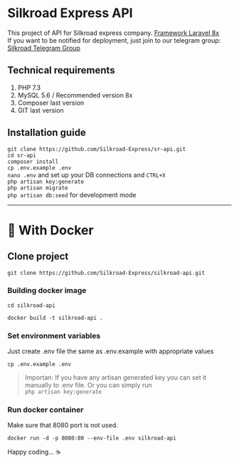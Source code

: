 # Silkroad Express API

This project of API for Silkroad express company. <a href="https://laravel.com/docs/8.x" target="_blank">Framework Laravel 8x</a>
<br />
If you want to be notified for deployment, just join to our telegram group: <a href="https://t.me/joinchat/F0SDFliVxiagsLZpmakOBA" target="_blank">Silkroad Telegram Group</a>
 
## Technical requirements
1. PHP 7.3
2. MySQL 5.6 / Recommended version 8x
3. Composer last version
4. GIT last version

## Installation guide
```git clone https://github.com/Silkroad-Express/sr-api.git``` <br>
```cd sr-api``` <br>
```composer install``` <br>
```cp .env.example .env``` <br>
```nano .env``` and set up your DB connections and ```CTRL+X``` <br>
```php artisan key:generate``` <br>
```php artisan migrate``` <br>
```php artisan db:seed``` for development mode <br>
 
 ---
 
# 🐳 With Docker

## Clone project
```
git clone https://github.com/Silkroad-Express/silkroad-api.git
```
### Building docker image
```
cd silkroad-api
```
```
docker build -t silkroad-api .
```
### Set environment variables
Just create .env file the same as .env.example with appropriate values
```
cp .env.example .env
```
> Importan: If you have any artisan generated key you can set it manually to .env file.
Or you can simply run <br /> `` php artisan key:generate ``

### Run docker container
Make sure that 8080 port is not used.
```
docker run -d -p 8080:80 --env-file .env silkroad-api
```
Happy coding... ☕️
